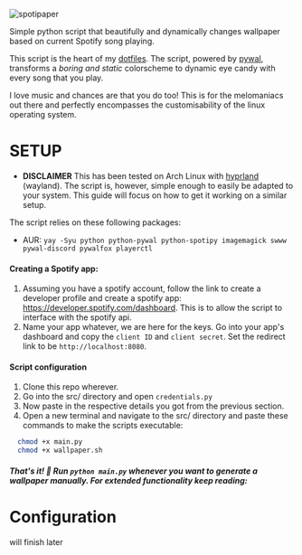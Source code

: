  ![spotipaper](https://github.com/BigLadDylan/spotipaper/assets/76881322/f9dad4d4-c2cb-4a75-9c5e-c8e82b51b09d)

Simple python script that beautifully and dynamically changes wallpaper based on current Spotify song playing. 

This script is the heart of my [dotfiles](https://github.com/BigLadDylan/dotfiles). The script, powered by [pywal](https://github.com/dylanaraps/pywal), transforms a *boring and static* colorscheme to dynamic eye candy with every song that you play.

I love music and chances are that you do too! This is for the melomaniacs out there and perfectly encompasses the customisability of the linux operating system. 


# SETUP
- **DISCLAIMER** This has been tested on Arch Linux with [hyprland](https://hyprland.org/) (wayland). The script is, however, simple enough to easily be adapted to your system. This guide will focus on how to get it working on a similar setup.

The script relies on these following packages:
- AUR: `yay -Syu python python-pywal python-spotipy imagemagick swww pywal-discord pywalfox playerctl`

#### Creating a Spotify app:
1. Assuming you have a spotify account, follow the link to create a developer profile and create a spotify app: https://developer.spotify.com/dashboard. This is to allow the script to interface with the spotify api.
2. Name your app whatever, we are here for the keys. Go into your app's dashboard and copy the `client ID` and `client secret`. Set the redirect link to be `http://localhost:8080`.
   
#### Script configuration
1. Clone this repo wherever.
2. Go into the src/ directory and open `credentials.py`
3. Now paste in the respective details you got from the previous section.
4. Open a new terminal and navigate to the src/ directory and paste these commands to make the scripts executable:
```sh
  chmod +x main.py
  chmod +x wallpaper.sh
```

##### That's it! 🥳 Run `python main.py` whenever you want to generate a wallpaper manually. For extended functionality keep reading:

# Configuration
 will finish later
